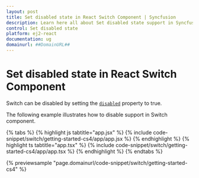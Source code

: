 ```yaml
---
layout: post
title: Set disabled state in React Switch Component | Syncfusion
description: Learn here all about Set disabled state support in Syncfusion Essential React Switch component, it's elements and more.
control: Set disabled state 
platform: ej2-react
documentation: ug
domainurl: ##DomainURL##
---
```


# Set disabled state in React Switch Component

Switch can be disabled by setting the [`disabled`](https://ej2.syncfusion.com/react/documentation/api/switch/#disabled) property to true.

The following example illustrates how to disable support in Switch component.

{% tabs %}
{% highlight js tabtitle="app.jsx" %}
{% include code-snippet/switch/getting-started-cs4/app/app.jsx %}
{% endhighlight %}
{% highlight ts tabtitle="app.tsx" %}
{% include code-snippet/switch/getting-started-cs4/app/app.tsx %}
{% endhighlight %}
{% endtabs %}

 {% previewsample "page.domainurl/code-snippet/switch/getting-started-cs4" %}